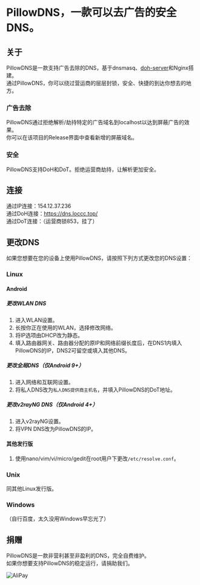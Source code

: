 # PillowDNS，一款可以去广告的安全DNS。

## 关于
PillowDNS是一款支持广告去除的DNS，基于dnsmasq、[doh-server](https://github.com/m13253/dns-over-https)和Nginx搭建。    
通过PillowDNS，你可以绕过营运商的层层封锁，安全、快捷的到达你想去的地方。

### 广告去除
PillowDNS通过拒绝解析/劫持特定的广告域名到localhost以达到屏蔽广告的效果。      
你可以在该项目的Release界面中查看新增的屏蔽域名。

### 安全
PillowDNS支持DoH和DoT。拒绝运营商劫持，让解析更加安全。

## 连接
通过IP连接：154.12.37.236    
通过DoH连接：https://dns.loccc.top/     
通过DoT连接：（运营商锁853，挂了）     

## 更改DNS
如果您想要在您的设备上使用PillowDNS，请按照下列方式更改您的DNS设置：

### Linux
#### Android
##### 更改WLAN DNS
1. 进入WLAN设置。
2. 长按你正在使用的WLAN，选择修改网络。
3. 将IP选项由DHCP改为静态。
4. 填入路由器网关、路由器分配的原IP和网络前缀长度后，在DNS1内填入PillowDNS的IP，DNS2可留空或填入其他DNS。

##### 更改全局DNS（仅Android 9+）
1. 进入网络和互联网设置。
2. 将私人DNS改为`私人DNS提供商主机名`，并填入PillowDNS的DoT地址。

##### 更改v2rayNG DNS（仅Android 4+）
1. 进入v2rayNG设置。
2. 将VPN DNS改为PillowDNS的IP。

#### 其他发行版
1. 使用nano/vim/vi/micro/gedit在root用户下更改`/etc/resolve.conf`。

### Unix
同其他Linux发行版。

### Windows
（自行百度，太久没用Windows早忘光了）

## 捐赠
PillowDNS是一款非营利甚至非盈利的DNS，完全自费维护。     
如果你想要支持PillowDNS的稳定运行，请捐助我们。     
     
![AliPay](https://zzchumo.github.io/zzChat-Online/alipay.jpg)
